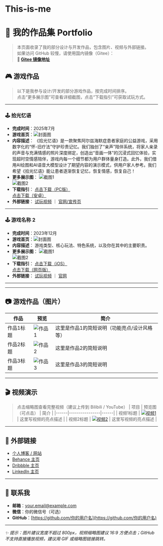 # This-is-me
# 🎨 我的作品集 Portfolio

> 本页面收录了我的部分设计与开发作品，包含图片、视频与外部链接。  
> 如果访问 GitHub 较慢，请使用国内镜像（Gitee）：  
> **🔗 [Gitee 镜像地址](https://gitee.com/Liu-Xuan-24/This-is-me)**



## 🎮 游戏作品

> 以下是我参与设计/开发的部分游戏作品，按完成时间排序。  
> 点击“更多展示图”可查看详细截图，点击“下载指引”可获取试玩方式。

---

### 🕹 拾光忆语
- **完成时间**：2025年7月
- **游戏首页**：![封面图](./images/shiguangyiyu/1.jpg)
- **内容描述**：
  《拾光忆语》是一款聚焦阿尔兹海默症患者家庭的公益游戏，采用数字化的“怀-旧疗法”守护珍贵记忆。我们独创了“亲声”陪伴系统，将家人亲录的声音与充满情感的照片深度绑定，创造出“音画一体”的沉浸式回忆体验，实现超时空情感陪伴，游戏内每一个细节都为用户群体量身打造。此外，我们借用AI绘图和AI语音大模型设计了期望内容的演示模式，供用户家人参考。我们希望《拾光忆语》能让患者逐渐恢复记忆，恢复情感，恢复自己！
- **更多展示图**：
  ![截图1](./images/shiguangyiyu/2.jpg)  
  ![截图2](./images/shiguangyiyu/3.jpg)
- **下载指引**：
  [点击下载（PC版）](https://你的下载链接)  
  [点击下载（安卓）](https://你的下载链接)
- **外部链接**：
  [试玩视频](https://bilibili.com/video/xxxxx) ｜ [官网/宣传页](https://你的官网链接)

---

### 🕹 游戏名称 2
- **完成时间**：2023年12月
- **游戏首页**：![封面图](./images/game2_cover.png)
- **内容描述**：
  游戏类型、核心玩法、特色系统，以及你在其中的主要职责。
- **更多展示图**：
  ![截图1](./images/game2_pic1.png)  
  ![截图2](./images/game2_pic2.png)
- **下载指引**：
  [点击下载（iOS）](https://你的下载链接)  
  [点击下载（网页版）](https://你的下载链接)
- **外部链接**：
  [试玩视频](https://youtube.com/watch?v=xxxxx) ｜ [官网](https://你的官网链接)

---

---

## 📷 游戏作品（图片）
| 作品 | 预览 | 简介 |
|------|------|------|
| 作品1标题 | ![作品1](https://raw.githubusercontent.com/用户名/仓库名/main/images/work1.png) | 这里是作品1的简短说明（功能亮点/设计风格等） |
| 作品2标题 | ![作品2](https://raw.githubusercontent.com/用户名/仓库名/main/images/work2.png) | 这里是作品2的简短说明 |
| 作品3标题 | ![作品3](https://raw.githubusercontent.com/用户名/仓库名/main/images/work3.png) | 这里是作品3的简短说明 |

---

## 🎬 视频演示
> 点击缩略图查看完整视频（建议上传到 Bilibili / YouTube）
| 项目 | 预览图（可点击） | 简介 |
|------|----------------|------|
| 视频1标题 | [![视频1](https://raw.githubusercontent.com/用户名/仓库名/main/images/video1_thumb.png)](https://www.bilibili.com/video/xxxxx) | 这里写视频的亮点描述 |
| 视频2标题 | [![视频2](https://raw.githubusercontent.com/用户名/仓库名/main/images/video2_thumb.png)](https://www.youtube.com/watch?v=xxxxx) | 这里写视频的亮点描述 |

---

## 🔗 外部链接
- [个人博客 / 网站](https://你的域名)
- [Behance 主页](https://www.behance.net/你的主页)
- [Dribbble 主页](https://dribbble.com/你的主页)
- [LinkedIn 主页](https://www.linkedin.com/in/你的主页)

---

## 📩 联系我
- **邮箱**：your.email@example.com  
- **微信**：你的微信号（可选）  
- **GitHub**：[https://github.com/你的用户名](https://github.com/你的用户名)  

---

*✨ 提示：图片建议宽度不超过 800px，视频缩略图建议 16:9 方便点击；GitHub 不支持直接播放视频，建议用 GIF 或缩略图链接跳转。*
